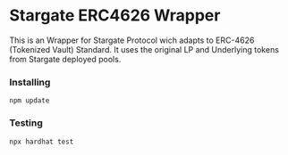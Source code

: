 # Stargate ERC4626 Wrapper

This is an Wrapper for Stargate Protocol wich adapts to ERC-4626 (Tokenized Vault) Standard.
It uses the original LP and Underlying tokens from Stargate deployed pools.

### Installing
```
npm update
```

### Testing
```
npx hardhat test
```
